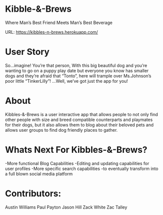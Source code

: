 # Kibble-&-Brews

Where Man’s Best Friend Meets Man’s Best Beverage

URL:  https://kibbles-n-brews.herokuapp.com/

# User Story

So...imagine! You’re that person, With this big beautiful dog and you’re wanting to go on a puppy play date but everyone you know has smaller dogs and they’re afraid that “Tonto”, here will trample over Ms.Johnson’s poor little “TinkerLilly”!
...Well, we’ve got just the app for you!

# About

Kibbles-&-Brews is a user interactive app that allows people to not only find other people with size and breed compatible counterparts and playmates for their dogs, but it also allows them to blog about their beloved pets and allows user groups to find dog friendly places to gather.
 
 #  Whats Next For Kibbles-&-Brews?

-More functional Blog Capabilities
-Editing and updating capabilities for user profiles
-More specific search capabilities
-to eventually transform into a full blown social media platform

# Contributors:
Austin Williams 
Paul Payton
Jason Hill
Zack White
Zac Talley
